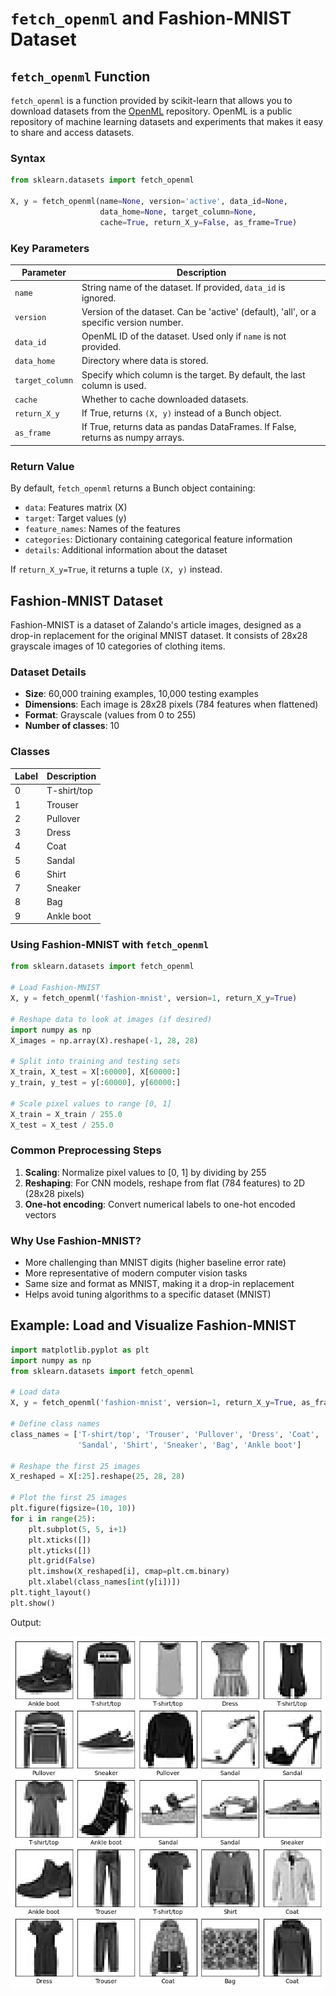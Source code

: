 # `fetch_openml` and Fashion-MNIST Dataset

## `fetch_openml` Function

`fetch_openml` is a function provided by scikit-learn that allows you to download datasets from the [OpenML](https://www.openml.org/) repository. OpenML is a public repository of machine learning datasets and experiments that makes it easy to share and access datasets.

### Syntax

```python
from sklearn.datasets import fetch_openml

X, y = fetch_openml(name=None, version='active', data_id=None, 
                    data_home=None, target_column=None, 
                    cache=True, return_X_y=False, as_frame=True)
```

### Key Parameters

| Parameter | Description |
|-----------|-------------|
| `name` | String name of the dataset. If provided, `data_id` is ignored. |
| `version` | Version of the dataset. Can be 'active' (default), 'all', or a specific version number. |
| `data_id` | OpenML ID of the dataset. Used only if `name` is not provided. |
| `data_home` | Directory where data is stored. |
| `target_column` | Specify which column is the target. By default, the last column is used. |
| `cache` | Whether to cache downloaded datasets. |
| `return_X_y` | If True, returns `(X, y)` instead of a Bunch object. |
| `as_frame` | If True, returns data as pandas DataFrames. If False, returns as numpy arrays. |

### Return Value

By default, `fetch_openml` returns a Bunch object containing:

- `data`: Features matrix (X)
- `target`: Target values (y)
- `feature_names`: Names of the features
- `categories`: Dictionary containing categorical feature information
- `details`: Additional information about the dataset

If `return_X_y=True`, it returns a tuple `(X, y)` instead.

## Fashion-MNIST Dataset

Fashion-MNIST is a dataset of Zalando's article images, designed as a drop-in replacement for the original MNIST dataset. It consists of 28x28 grayscale images of 10 categories of clothing items.

### Dataset Details

- **Size**: 60,000 training examples, 10,000 testing examples
- **Dimensions**: Each image is 28x28 pixels (784 features when flattened)
- **Format**: Grayscale (values from 0 to 255)
- **Number of classes**: 10

### Classes

| Label | Description |
|-------|-------------|
| 0 | T-shirt/top |
| 1 | Trouser |
| 2 | Pullover |
| 3 | Dress |
| 4 | Coat |
| 5 | Sandal |
| 6 | Shirt |
| 7 | Sneaker |
| 8 | Bag |
| 9 | Ankle boot |

### Using Fashion-MNIST with `fetch_openml`

```python
from sklearn.datasets import fetch_openml

# Load Fashion-MNIST
X, y = fetch_openml('fashion-mnist', version=1, return_X_y=True)

# Reshape data to look at images (if desired)
import numpy as np
X_images = np.array(X).reshape(-1, 28, 28)

# Split into training and testing sets
X_train, X_test = X[:60000], X[60000:]
y_train, y_test = y[:60000], y[60000:]

# Scale pixel values to range [0, 1]
X_train = X_train / 255.0
X_test = X_test / 255.0
```

### Common Preprocessing Steps

1. **Scaling**: Normalize pixel values to [0, 1] by dividing by 255
2. **Reshaping**: For CNN models, reshape from flat (784 features) to 2D (28x28 pixels)
3. **One-hot encoding**: Convert numerical labels to one-hot encoded vectors

### Why Use Fashion-MNIST?

- More challenging than MNIST digits (higher baseline error rate)
- More representative of modern computer vision tasks
- Same size and format as MNIST, making it a drop-in replacement
- Helps avoid tuning algorithms to a specific dataset (MNIST)

## Example: Load and Visualize Fashion-MNIST

```python
import matplotlib.pyplot as plt
import numpy as np
from sklearn.datasets import fetch_openml

# Load data
X, y = fetch_openml('fashion-mnist', version=1, return_X_y=True, as_frame=False)

# Define class names
class_names = ['T-shirt/top', 'Trouser', 'Pullover', 'Dress', 'Coat',
               'Sandal', 'Shirt', 'Sneaker', 'Bag', 'Ankle boot']

# Reshape the first 25 images
X_reshaped = X[:25].reshape(25, 28, 28)

# Plot the first 25 images
plt.figure(figsize=(10, 10))
for i in range(25):
    plt.subplot(5, 5, i+1)
    plt.xticks([])
    plt.yticks([])
    plt.grid(False)
    plt.imshow(X_reshaped[i], cmap=plt.cm.binary)
    plt.xlabel(class_names[int(y[i])])
plt.tight_layout()
plt.show()
```

Output:

<img src="fashion.png" />
